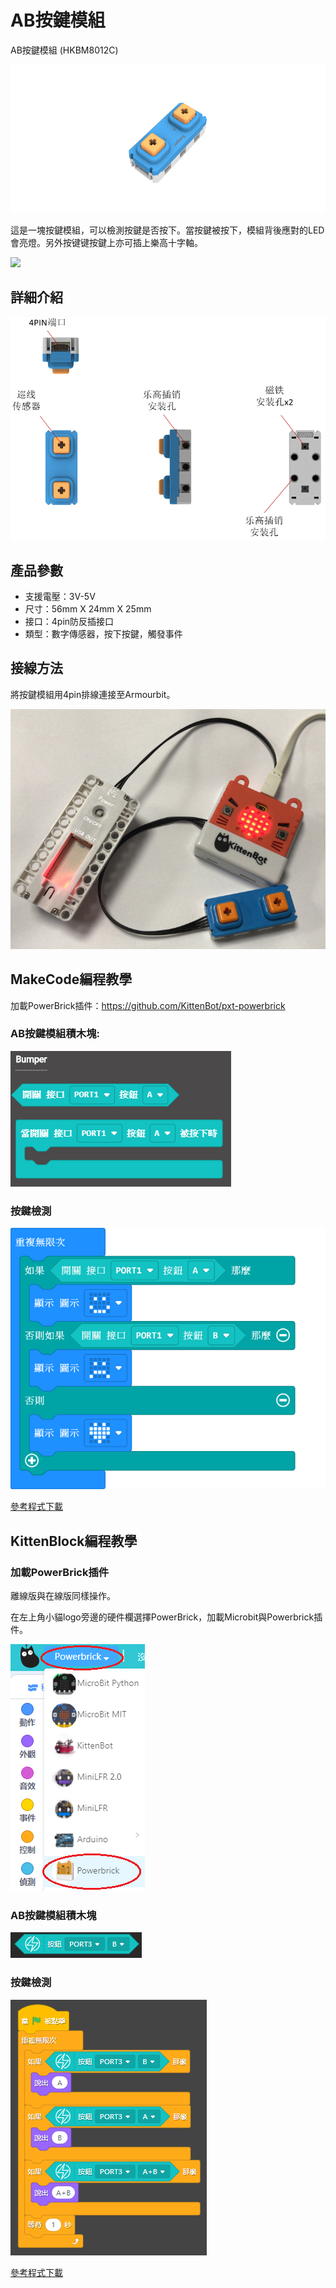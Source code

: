 # AB按鍵模組

AB按鍵模組 (HKBM8012C)

![](./images/08_03.png)

這是一塊按鍵模組，可以檢測按鍵是否按下。當按鍵被按下，模組背後應對的LED會亮燈。另外按键键按鍵上亦可插上樂高十字軸。

![](./images/IMG_2569.GIF)

## 詳細介紹

![](./images/08_01.png)

## 產品參數

- 支援電壓：3V-5V
- 尺寸：56mm X 24mm X 25mm
- 接口：4pin防反插接口
- 類型：數字傳感器，按下按鍵，觸發事件

## 接線方法

將按鍵模組用4pin排線連接至Armourbit。

![](./kbimages/08_02.png)

## MakeCode編程教學

加載PowerBrick插件：https://github.com/KittenBot/pxt-powerbrick

### AB按鍵模組積木塊:

![](./images/bumperblocks.png)

### 按鍵檢測

![](./images/bumper.png)

[參考程式下載](www.google.com)

## KittenBlock編程教學

### 加載PowerBrick插件

離線版與在線版同樣操作。

在左上角小貓logo旁邊的硬件欄選擇PowerBrick，加載Microbit與Powerbrick插件。

![](./kbimages/addextension.png)

### AB按鍵模組積木塊

![](./kbimages/kbbumpersblock.png)

### 按鍵檢測

![](./kbimages/kbbumpers.png)

[參考程式下載](www.google.com)

